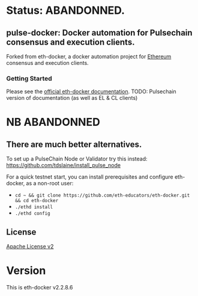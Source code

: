 # Status: ABANDONNED.
## pulse-docker: Docker automation for Pulsechain consensus and execution clients.


Forked from eth-docker, a docker automation project for [Ethereum](https://ethereum.org/en/upgrades/) consensus and execution clients.

### Getting Started

Please see the [official eth-docker documentation](https://eth-docker.net).
TODO: Pulsechain version of documentation (as well as EL & CL clients)

# NB ABANDONNED
## There are much better alternatives. 
To set up a PulseChain Node or Validator try this instead:
https://github.com/tdslaine/install_pulse_node
 
For a quick testnet start, you can install prerequisites and configure eth-docker, as a non-root user:

* `cd ~ && git clone https://github.com/eth-educators/eth-docker.git && cd eth-docker`
* `./ethd install`
* `./ethd config`

## License

[Apache License v2](https://github.com/eth2-educators/eth-docker/blob/master/LICENSE)

# Version

This is eth-docker v2.2.8.6
